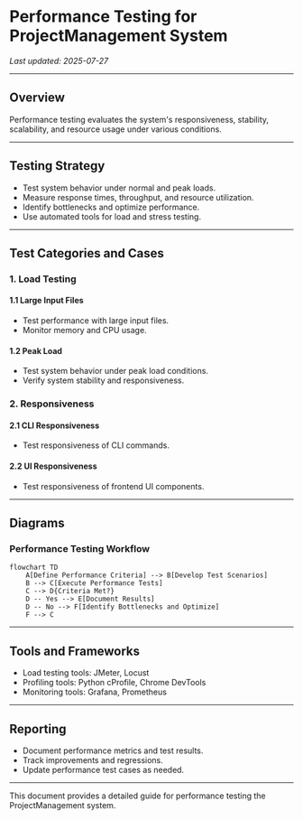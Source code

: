 # Performance Testing for ProjectManagement System

_Last updated: 2025-07-27_

---

## Overview

Performance testing evaluates the system's responsiveness, stability, scalability, and resource usage under various conditions.

---

## Testing Strategy

- Test system behavior under normal and peak loads.
- Measure response times, throughput, and resource utilization.
- Identify bottlenecks and optimize performance.
- Use automated tools for load and stress testing.

---

## Test Categories and Cases

### 1. Load Testing

#### 1.1 Large Input Files

- Test performance with large input files.
- Monitor memory and CPU usage.

#### 1.2 Peak Load

- Test system behavior under peak load conditions.
- Verify system stability and responsiveness.

### 2. Responsiveness

#### 2.1 CLI Responsiveness

- Test responsiveness of CLI commands.

#### 2.2 UI Responsiveness

- Test responsiveness of frontend UI components.

---

## Diagrams

### Performance Testing Workflow

```mermaid
flowchart TD
    A[Define Performance Criteria] --> B[Develop Test Scenarios]
    B --> C[Execute Performance Tests]
    C --> D{Criteria Met?}
    D -- Yes --> E[Document Results]
    D -- No --> F[Identify Bottlenecks and Optimize]
    F --> C
```

---

## Tools and Frameworks

- Load testing tools: JMeter, Locust
- Profiling tools: Python cProfile, Chrome DevTools
- Monitoring tools: Grafana, Prometheus

---

## Reporting

- Document performance metrics and test results.
- Track improvements and regressions.
- Update performance test cases as needed.

---

This document provides a detailed guide for performance testing the ProjectManagement system.
